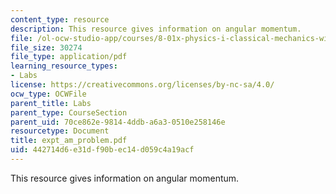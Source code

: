 ```yaml
---
content_type: resource
description: This resource gives information on angular momentum.
file: /ol-ocw-studio-app/courses/8-01x-physics-i-classical-mechanics-with-an-experimental-focus-fall-2002/442714d6e31df90bec14d059c4a19acf_expt_am_problem.pdf
file_size: 30274
file_type: application/pdf
learning_resource_types:
- Labs
license: https://creativecommons.org/licenses/by-nc-sa/4.0/
ocw_type: OCWFile
parent_title: Labs
parent_type: CourseSection
parent_uid: 70ce862e-9814-4ddb-a6a3-0510e258146e
resourcetype: Document
title: expt_am_problem.pdf
uid: 442714d6-e31d-f90b-ec14-d059c4a19acf
---
```

This resource gives information on angular momentum.